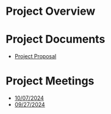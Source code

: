 # Project Overview

# Project Documents
- [Project Proposal](proposal.md)

# Project Meetings
- [10/07/2024](/meetings/GVSU-CIS641-CompileAndConquer-2024-10-07.md)
- [09/27/2024](/meetings/GVSU-CIS641-CompileAndConquer-2024-09-27.md)